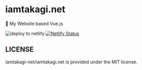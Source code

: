 # iamtakagi.net
🐥 My Website based Vue.js

![deploy to netlify](https://github.com/riptakagi/takagi.netlify.app/workflows/deploy%20to%20netlify/badge.svg)
[![Netlify Status](https://api.netlify.com/api/v1/badges/3546c86a-f01d-4f8d-bf45-c164b468a6c3/deploy-status)](https://app.netlify.com/sites/takagi/deploys)

## LICENSE
iamtakagi-net/iamtakagi.net is provided under the MIT license.
